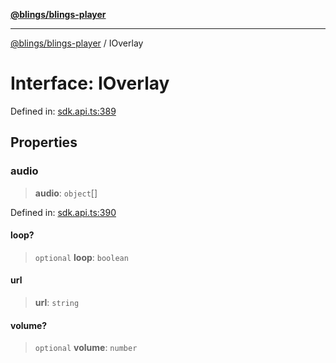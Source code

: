 [**@blings/blings-player**](../README.md)

***

[@blings/blings-player](../globals.md) / IOverlay

# Interface: IOverlay

Defined in: [sdk.api.ts:389](https://bitbucket.org/blingsio/player/src/e9d4e5a1bf54c48bcb6663f1308cce3af89efa76/src/SDK/sdk.api.ts#lines-389)

## Properties

### audio

> **audio**: `object`[]

Defined in: [sdk.api.ts:390](https://bitbucket.org/blingsio/player/src/e9d4e5a1bf54c48bcb6663f1308cce3af89efa76/src/SDK/sdk.api.ts#lines-390)

#### loop?

> `optional` **loop**: `boolean`

#### url

> **url**: `string`

#### volume?

> `optional` **volume**: `number`
